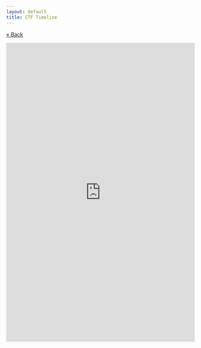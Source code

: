 ```yaml
---
layout: default
title: CTF Timeline
---
```


[&laquo; Back](./)

<iframe src="https://calendar.google.com/calendar/embed?height=600&amp;wkst=1&amp;bgcolor=%23ffffff&amp;ctz=Asia%2FShanghai&amp;src=YmVzdHN3bmdzQGdtYWlsLmNvbQ&amp;color=%23039BE5" style="border:0; min-height:800px; width: 100%;" width="100%" frameborder="0" scrolling="no"></iframe>

